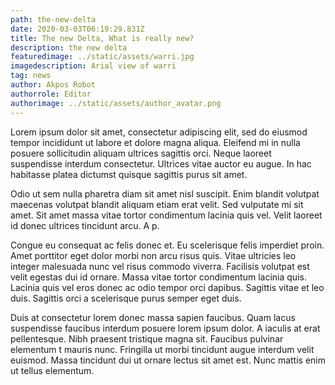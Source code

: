 ```yaml
---
path: the-new-delta
date: 2020-03-03T06:19:29.831Z
title: The new Delta, What is really new?
description: the new delta
featuredimage: ../static/assets/warri.jpg
imagedescription: Arial view of warri
tag: news
author: Akpos Robot
authorrole: Editor
authorimage: ../static/assets/author_avatar.png
---
```

Lorem ipsum dolor sit amet, consectetur adipiscing elit, sed do eiusmod tempor incididunt ut labore et dolore magna aliqua. Eleifend mi in nulla posuere sollicitudin aliquam ultrices sagittis orci. Neque laoreet suspendisse interdum consectetur. Ultrices vitae auctor eu augue. In hac habitasse platea dictumst quisque sagittis purus sit amet. 

Odio ut sem nulla pharetra diam sit amet nisl suscipit. Enim blandit volutpat maecenas volutpat blandit aliquam etiam erat velit. Sed vulputate mi sit amet. Sit amet massa vitae tortor condimentum lacinia quis vel. Velit laoreet id donec ultrices tincidunt arcu. A p.

Congue eu consequat ac felis donec et. Eu scelerisque felis imperdiet proin. Amet porttitor eget dolor morbi non arcu risus quis. Vitae ultricies leo integer malesuada nunc vel risus commodo viverra. Facilisis volutpat est velit egestas dui id ornare. Massa vitae tortor condimentum lacinia quis. Lacinia quis vel eros donec ac odio tempor orci dapibus. Sagittis vitae et leo duis. Sagittis orci a scelerisque purus semper eget duis. 

Duis at consectetur lorem donec massa sapien faucibus. Quam lacus suspendisse faucibus interdum posuere lorem ipsum dolor. A iaculis at erat pellentesque. Nibh praesent tristique magna sit. Faucibus pulvinar elementum t mauris nunc. Fringilla ut morbi tincidunt augue interdum velit euismod. Massa tincidunt dui ut ornare lectus sit amet est. Nunc mattis enim ut tellus elementum.